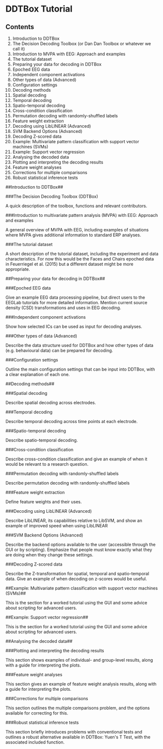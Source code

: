 # DDTBox Tutorial

## Contents

1. Introduction to DDTBox
  1. The Decision Decoding Toolbox (or Dan Dan Toolbox or whatever we call it)
  2. Introduction to MVPA with EEG: Approach and examples
  3. The tutorial dataset
2. Preparing your data for decoding in DDTBox
  1. Epoched EEG data
  2. Independent component activations
  3. Other types of data (Advanced)
  4. Configuration settings
3. Decoding methods
  1. Spatial decoding
  2. Temporal decoding
  3. Spatio-temporal decoding
  4. Cross-condition classification
  5. Permutation decoding with randomly-shuffled labels
  6. Feature weight extraction
  7. Decoding using LibLINEAR (Advanced)
  8. SVM Backend Options (Advanced)
  9. Decoding Z-scored data
4. Example: Multivariate pattern classification with support vector machines (SVMs)
5. Example: Support vector regression
6. Analysing the decoded data
  1. Plotting and interpreting the decoding results
  2. Feature weight analyses
  3. Corrections for multiple comparisons
  4. Robust statistical inference tests




##Introduction to DDTBox##

###The Decision Decoding Toolbox (DDTBox)

A quick description of the toolbox, functions and relevant contributors.

###Introduction to multivariate pattern analysis (MVPA) with EEG: Approach and examples

A general overview of MVPA with EEG, including examples of situations where MVPA gives additional information to standard ERP analyses.

###The tutorial dataset

A short description of the tutorial dataset, including the experiment and data characteristics. 
For now this would be the Faces and Chairs epoched data in Feuerriegel et al. (2015) but a different dataset might be more appropriate.

##Preparing your data for decoding in DDTBox##

###Epoched EEG data

Give an example EEG data processing pipeline, but direct users to the EEGLab tutorials for more detailed information.
Mention current source density (CSD) transformations and uses in EEG decoding.

###Independent component activations

Show how selected ICs can be used as input for decoding analyses.

###Other types of data (Advanced)

Describe the data structure used for DDTBox and how other types of data (e.g. behavioural data) can be prepared for decoding.

###Configuration settings

Outline the main configuration settings that can be input into DDTBox, with a clear explanation of each one.


##Decoding methods##

###Spatial decoding

Describe spatial decoding across electrodes.

###Temporal decoding

Describe temporal decoding across time points at each electrode.

###Spatio-temporal decoding

Describe spatio-temporal decoding.

###Cross-condition classification

Describe cross-condition classification and give an example of when it would be relevant to a research question.

###Permutation decoding with randomly-shuffled labels

Describe permutation decoding with randomly-shuffled labels

###Feature weight extraction

Define feature weights and their uses.

###Decoding using LibLINEAR (Advanced)

Describe LibLINEAR, its capabilities relative to LibSVM, and show an example of improved speed when using LibLINEAR

###SVM Backend Options (Advanced)

Describe the backend options available to the user (accessible through the GUI or by scripting). Emphasize that people must know exactly what they are doing when they change these settings.

###Decoding Z-scored data

Describe the Z-transformation for spatial, temporal and spatio-temporal data. Give an example of when decoding on z-scores would be useful.



##Example: Multivariate pattern classification with support vector machines (SVMs)##

This is the section for a worked tutorial using the GUI and some advice about scripting for advanced users.



##Example: Support vector regression##

This is the section for a worked tutorial using the GUI and some advice about scripting for advanced users.



##Analysing the decoded data##

###Plotting and interpreting the decoding results

This section shows examples of individual- and group-level results, along with a guide for interpreting the plots.


###Feature weight analyses

This section gives an example of feature weight analysis results, along with a guide for interpreting the plots.

###Corrections for multiple comparisons

This section outlines the multiple comparisons problem, and the options available for correcting for this.

###Robust statistical inference tests

This section briefly introduces problems with conventional tests and outlines a robust alternative available in DDTBox: Yuen's T Test, with the associated included function.



